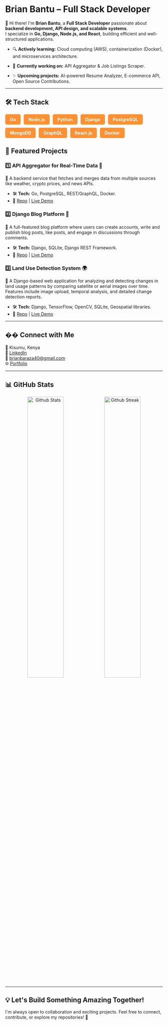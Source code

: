 #  Brian Bantu – Full Stack Developer  

👋 Hi there! I'm **Brian Bantu**, a **Full Stack Developer** passionate about **backend development, API design, and scalable systems**.  
I specialize in **Go, Django, Node.js, and React**, building efficient and well-structured applications.  

- 🔍 **Actively learning:** Cloud computing (AWS), containerization (Docker), and microservices architecture.  

- 🎯 **Currently working on:** API Aggregator & Job Listings Scraper.  
- ✨ **Upcoming projects:** AI-powered Resume Analyzer, E-commerce API, Open Source Contributions.  

---
## 🛠️ Tech Stack
<div style="display: flex; flex-wrap: wrap; gap: 10px;">
  <span style="background-color: #FF9132; color: white; padding: 8px 15px; border-radius: 5px; font-weight: bold;">Go</span>
  <span style="background-color: #FF9132; color: white; padding: 8px 15px; border-radius: 5px; font-weight: bold;">Node.js</span>
  <span style="background-color: #FF9132; color: white; padding: 8px 15px; border-radius: 5px; font-weight: bold;">Python</span>
  <span style="background-color: #FF9132; color: white; padding: 8px 15px; border-radius: 5px; font-weight: bold;">Django</span>
  <span style="background-color: #FF9132; color: white; padding: 8px 15px; border-radius: 5px; font-weight: bold;">PostgreSQL</span>
  <span style="background-color: #FF9132; color: white; padding: 8px 15px; border-radius: 5px; font-weight: bold;">MongoDB</span>
  <span style="background-color: #FF9132; color: white; padding: 8px 15px; border-radius: 5px; font-weight: bold;">GraphQL</span>
  <span style="background-color: #FF9132; color: white; padding: 8px 15px; border-radius: 5px; font-weight: bold;">React.js</span>
  <span style="background-color: #FF9132; color: white; padding: 8px 15px; border-radius: 5px; font-weight: bold;">Docker</span>
</div>

## 📌 Featured Projects  

### 1️⃣ API Aggregator for Real-Time Data 📡  
📌 A backend service that fetches and merges data from multiple sources like weather, crypto prices, and news APIs.  
- 🛠 **Tech:** Go, PostgreSQL, REST/GraphQL, Docker.  
- 🔗 [Repo](https://github.com/Bantu-art/api-aggregator.git) | [Live Demo](#)  

### 2️⃣ Django Blog Platform 📝  
📌 A full-featured blog platform where users can create accounts, write and publish blog posts, like posts, and engage in discussions through comments.  
- 🛠 **Tech:** Django, SQLite, Django REST Framework.  
- 🔗 [Repo](https://github.com/Bantu-art/Blog.git) | [Live Demo](#)  

### 3️⃣ Land Use Detection System 🌍  
📌 A Django-based web application for analyzing and detecting changes in land usage patterns by comparing satellite or aerial images over time. Features include image upload, temporal analysis, and detailed change detection reports.  
- 🛠 **Tech:** Django, TensorFlow, OpenCV, SQLite, Geospatial libraries.  
- 🔗 [Repo](https://github.com/Bantu-art/land_use.git) | [Live Demo](#)  

---

## �� Connect with Me  

📍 Kisumu, Kenya  
💼 [LinkedIn](https://www.linkedin.com/in/brian-bantu-73b8a2263/)  
📧 brianbaraza40@gmail.com  
🌐 [Portfolio](https://portfolio-shxl.onrender.com/)  

---

## 📊 GitHub Stats  

<p align="center">
  <img src="https://github-readme-stats.vercel.app/api?username=Bantu-art&show_icons=true&theme=radical" width="48%" alt="Github Stats">
  <img src="https://github-readme-streak-stats.herokuapp.com/?user=Bantu-art&theme=radical" width="48%" alt="Github Streak">
</p>  

---

## 💡 Let's Build Something Amazing Together!  

I'm always open to collaboration and exciting projects. Feel free to connect, contribute, or explore my repositories! 🚀  

